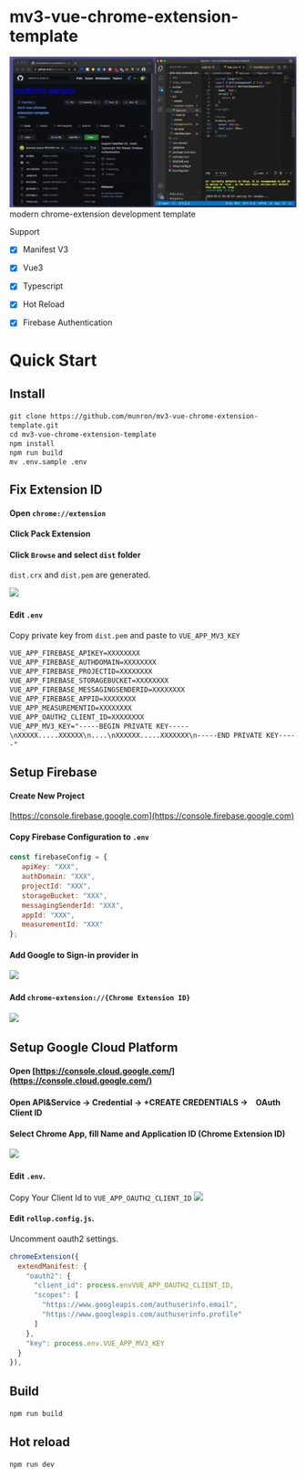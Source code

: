 # mv3-vue-chrome-extension-template
![demo](./demo.gif)
modern chrome-extension development template

Support 
- [x] Manifest V3
- [x] Vue3
- [x] Typescript
- [x] Hot Reload
- [x] Firebase Authentication


# Quick Start 

## Install
```
git clone https://github.com/munron/mv3-vue-chrome-extension-template.git
cd mv3-vue-chrome-extension-template
npm install
npm run build
mv .env.sample .env
```

## Fix Extension ID

#### Open `chrome://extension`
#### Click Pack Extension
#### Click `Browse` and select `dist` folder
`dist.crx` and `dist.pem` are generated.
  
![](https://gyazo.com/20b05012fc8d0bb3c4a82d016de08e3a/max_size/1000)

#### Edit `.env`
Copy private key from `dist.pem` and paste to `VUE_APP_MV3_KEY` 

```txt:.env
VUE_APP_FIREBASE_APIKEY=XXXXXXXX
VUE_APP_FIREBASE_AUTHDOMAIN=XXXXXXXX
VUE_APP_FIREBASE_PROJECTID=XXXXXXXX
VUE_APP_FIREBASE_STORAGEBUCKET=XXXXXXXX
VUE_APP_FIREBASE_MESSAGINGSENDERID=XXXXXXXX
VUE_APP_FIREBASE_APPID=XXXXXXXX
VUE_APP_MEASUREMENTID=XXXXXXXX
VUE_APP_OAUTH2_CLIENT_ID=XXXXXXXX
VUE_APP_MV3_KEY="-----BEGIN PRIVATE KEY-----\nXXXXX.....XXXXXX\n....\nXXXXXX.....XXXXXXX\n-----END PRIVATE KEY-----"
```

## Setup Firebase

#### Create New Project
[https://console.firebase.google.com](https://console.firebase.google.com)

#### Copy Firebase Configuration to `.env`

```js
const firebaseConfig = {
   apiKey: "XXX",
   authDomain: "XXX",
   projectId: "XXX",
   storageBucket: "XXX",
   messagingSenderId: "XXX",
   appId: "XXX",
   measurementId: "XXX"
};
```

#### Add Google to Sign-in provider in
![](https://gyazo.com/f5d3251d81f756b7dee16889d5f0b742/max_size/1000) 

#### Add `chrome-extension://{Chrome Extension ID}`
![](https://gyazo.com/a395f349088ab6663dadb32dabfd3efc/max_size/1000)

## Setup Google Cloud Platform

#### Open [https://console.cloud.google.com/](https://console.cloud.google.com/)

#### Open API&Service → Credential → +CREATE CREDENTIALS →　OAuth Client ID

#### Select Chrome App, fill Name and Application ID (Chrome Extension ID)
![](https://gyazo.com/aabef1b96183786de8b3bcaec2b0fea3/max_size/1000)

#### Edit `.env`.
Copy Your Client Id to `VUE_APP_OAUTH2_CLIENT_ID` 
![](https://gyazo.com/2f2c830cd7d38aafe4b9887c7d338a13/max_size/1000)

#### Edit `rollup.config.js`.
Uncomment oauth2 settings.

```js
chromeExtension({
  extendManifest: {
    "oauth2": {
      "client_id": process.envVUE_APP_OAUTH2_CLIENT_ID,
      "scopes": [
        "https://www.googleapis.com/authuserinfo.email",
        "https://www.googleapis.com/authuserinfo.profile"
      ]
    },
    "key": process.env.VUE_APP_MV3_KEY
  }
}),
```

## Build
`npm run build`

## Hot reload
`npm run dev`
